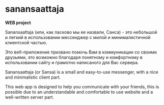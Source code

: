 # sanansaattaja
**WEB project**

Sanansaattaja (или, как ласково мы ее назвали, Санса) - это небольшой и легкий в использовании мессенджер c милой и минималистичной клиентской частью.

Это веб-приложение призвано помочь Вам в коммуникации со своими друзьями, это возможно благодаря понятному и комфортному в использовании сайту и грамотно написаного для Вас сервера.

Sanansaattaja (or Sansa) is a small and easy-to-use messenger, with a nice and minimalistic client part.

This web app is designed to help you communicate with your friends, this is possible due to an understandable and comfortable to use website and a well-written server part.
